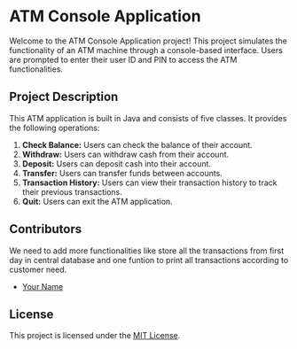 # ATM Console Application

Welcome to the ATM Console Application project! This project simulates the functionality of an ATM machine through a console-based interface. 
Users are prompted to enter their user ID and PIN to access the ATM functionalities.

## Project Description

This ATM application is built in Java and consists of five classes. It provides the following operations:

1. **Check Balance:** Users can check the balance of their account.
2. **Withdraw:** Users can withdraw cash from their account.
3. **Deposit:** Users can deposit cash into their account.
4. **Transfer:** Users can transfer funds between accounts.
5. **Transaction History:** Users can view their transaction history to track their previous transactions.
6. **Quit:** Users can exit the ATM application.
   
## Contributors

We need to add more functionalities like store all the transactions from first day in central database and one funtion to print all transactions according to customer need.
- [Your Name](https://github.com/yourusername)

## License

This project is licensed under the [MIT License](LICENSE).
